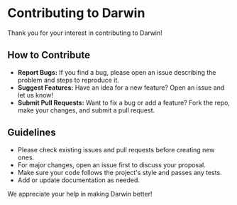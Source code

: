 # Contributing to Darwin

Thank you for your interest in contributing to Darwin!

## How to Contribute

- **Report Bugs:** If you find a bug, please open an issue describing the problem and steps to reproduce it.
- **Suggest Features:** Have an idea for a new feature? Open an issue and let us know!
- **Submit Pull Requests:** Want to fix a bug or add a feature? Fork the repo, make your changes, and submit a pull request.

## Guidelines

- Please check existing issues and pull requests before creating new ones.
- For major changes, open an issue first to discuss your proposal.
- Make sure your code follows the project's style and passes any tests.
- Add or update documentation as needed.

We appreciate your help in making Darwin better!
